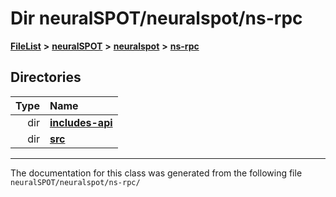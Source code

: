 

# Dir neuralSPOT/neuralspot/ns-rpc



[**FileList**](files.md) **>** [**neuralSPOT**](dir_75594cce7c7773aa3cb253214bf56510.md) **>** [**neuralspot**](dir_b737d82f35ec218ac5a7ef4105db9c0e.md) **>** [**ns-rpc**](dir_e7349e64d3511848a99e2d9321b8e9b2.md)














## Directories

| Type | Name |
| ---: | :--- |
| dir | [**includes-api**](dir_2723405b1f2a31e5bda368efdd9e115c.md) <br> |
| dir | [**src**](dir_cd98b33a533efa56f36cb87393b63939.md) <br> |

























































------------------------------
The documentation for this class was generated from the following file `neuralSPOT/neuralspot/ns-rpc/`

